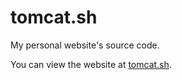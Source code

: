 # tomcat.sh

My personal website's source code.

You can view the website at <a href="https://www.tomcat.sh">tomcat.sh</a>.
